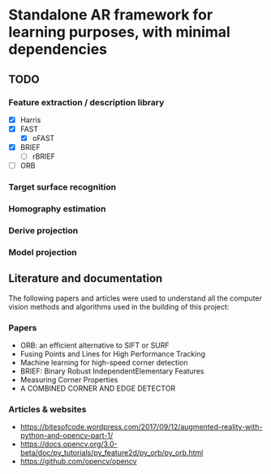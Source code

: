 # Standalone AR framework for learning purposes, with minimal dependencies

## TODO

### Feature extraction / description library 

- [x] Harris
- [x] FAST
    - [x] oFAST
- [x] BRIEF
    - [ ] rBRIEF
- [ ] ORB

### Target surface recognition

### Homography estimation

### Derive projection

### Model projection


## Literature and documentation

The following papers and articles were used to understand all the computer
vision methods and algorithms used in the building of this project:

### Papers

- ORB: an efficient alternative to SIFT or SURF
- Fusing Points and Lines for High Performance Tracking
- Machine learning for high-speed corner detection
- BRIEF: Binary Robust IndependentElementary Features
- Measuring Corner Properties
- A COMBINED CORNER AND EDGE DETECTOR


### Articles & websites

- https://bitesofcode.wordpress.com/2017/09/12/augmented-reality-with-python-and-opencv-part-1/
- https://docs.opencv.org/3.0-beta/doc/py_tutorials/py_feature2d/py_orb/py_orb.html
- https://github.com/opencv/opencv
